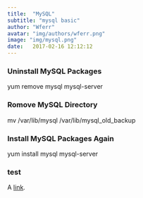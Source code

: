 ```yaml
---
title:  "MySQL"
subtitle: "mysql basic"
author: "Wferr"
avatar: "img/authors/wferr.png"
image: "img/mysql.png"
date:   2017-02-16 12:12:12
---
```


### Uninstall MySQL Packages
yum remove mysql mysql-server

### Romove MySQL Directory
mv /var/lib/mysql /var/lib/mysql_old_backup

### Install MySQL Packages Again
yum install mysql mysql-server
### test
A [link](http://example.com "Title").
